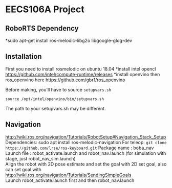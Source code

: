 # EECS106A Project
## RoboRTS Dependency
*sudo apt-get install ros-melodic-libg2o libgoogle-glog-dev

## Installation
First you need to install rosmelodic on ubuntu 18.04
*install intel opencl https://github.com/intel/compute-runtime/releases
*install openvino then ros_openvino here https://github.com/gbr1/ros_openvino

Before making, you'll have to source `setupvars.sh`
```
source /opt/intel/openvino/bin/setupvars.sh
```
The path to your setupvars.sh may be different.

## Navigation
http://wiki.ros.org/navigation/Tutorials/RobotSetup#Navigation_Stack_Setup
Dependencies: sudo apt install ros-melodic-navigation
For teleop: `git clone https://github.com/lrse/ros-keyboard.git`
Package name : boba_nav  
Launch file : robot_activate.launch and robot_nav.launch (for simulation with stage, just robot_nav_sim.launch)  
Align the robot with 2D pose estimate and set the goal with 2D set goal, also can set goal with http://wiki.ros.org/navigation/Tutorials/SendingSimpleGoals  
Launch robot_activate.launch first and then robot_nav.launch

